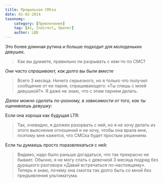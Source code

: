 ```yaml
---
title: Прощальная СМСка
date: 01-02-2014
taxonomy:
    category: [Привлечение]
    tag: [A1, Indirect, Opener]
    author: LBD
---
```


Это более длинная рутина и больше подходит для молоденьких девушек.

> Как вы думаете, правильно ли разрывать с кем-то по СМС?

*Они часто спрашивают, как долго вы были вместе*

> Всего 3 месяца. Ничего серьезного, но я только что получил сообщение от ее парня, спрашивающего: «Ты спишь с моей девушкой?». Я даже не знаю, что с этим парнем делать.

*Далее можно сделать по-разному, в зависимости от того, как ты оцениваешь девушку:*

Если она хороша как будущая LTR:
> Так, очевидно, я должен разорвать с ней, но я не хочу делать из этого выяснения отношений и не хочу, чтобы она врала мне, поэтому мне кажется, что СМСка будет простым решением.

Если ты думаешь просто поразвлекаться с ней:
> Видимо, надо было раньше догадаться, что так прекрасно не бывает. Обычно, я не  могу спать с девочкой 3 месяца подряд без дурацкого разговора «Давай встречаться по-настоящему». Теперь я знаю, почему она смогла так долго быть со мной без предъявления ультиматума.